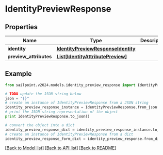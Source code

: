 # IdentityPreviewResponse


## Properties

Name | Type | Description | Notes
------------ | ------------- | ------------- | -------------
**identity** | [**IdentityPreviewResponseIdentity**](IdentityPreviewResponseIdentity.md) |  | [optional] 
**preview_attributes** | [**List[IdentityAttributePreview]**](IdentityAttributePreview.md) |  | [optional] 

## Example

```python
from sailpoint.v2024.models.identity_preview_response import IdentityPreviewResponse

# TODO update the JSON string below
json = "{}"
# create an instance of IdentityPreviewResponse from a JSON string
identity_preview_response_instance = IdentityPreviewResponse.from_json(json)
# print the JSON string representation of the object
print IdentityPreviewResponse.to_json()

# convert the object into a dict
identity_preview_response_dict = identity_preview_response_instance.to_dict()
# create an instance of IdentityPreviewResponse from a dict
identity_preview_response_form_dict = identity_preview_response.from_dict(identity_preview_response_dict)
```
[[Back to Model list]](../README.md#documentation-for-models) [[Back to API list]](../README.md#documentation-for-api-endpoints) [[Back to README]](../README.md)


